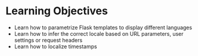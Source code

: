 # Learning Objectives
 - Learn how to parametrize Flask templates to display different languages
 - Learn how to infer the correct locale based on URL parameters, user settings or request headers
 - Learn how to localize timestamps
